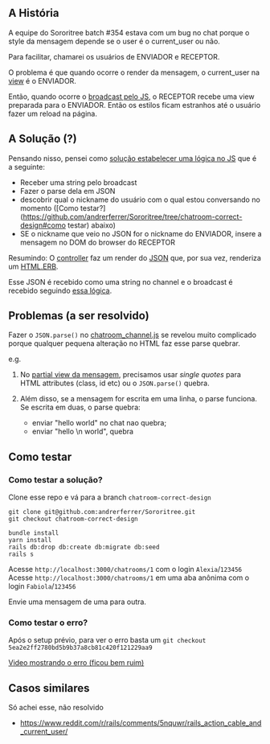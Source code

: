 ## A História
A equipe do Sororitree batch #354 estava com um bug no chat porque o style da mensagem depende se o user é o current_user ou não.

Para facilitar, chamarei os usuários de ENVIADOR e RECEPTOR.

O problema é que quando ocorre o render da mensagem, o current_user na [view](https://github.com/andrerferrer/Sororitree/blob/chatroom-correct-design/app/views/messages/_message.html.erb) é o ENVIADOR.

Então, quando ocorre o [broadcast pelo JS](https://github.com/andrerferrer/Sororitree/blob/chatroom-correct-design/app/javascript/channels/chatroom_channel.js), o RECEPTOR recebe uma view preparada para o ENVIADOR. Então os estilos ficam estranhos até o usuário fazer um reload na página.

## A Solução (?)

Pensando nisso, pensei como [solução estabelecer uma lógica no JS](https://github.com/andrerferrer/Sororitree/blob/chatroom-correct-design/app/javascript/channels/chatroom_channel.js) que é a seguinte:
- Receber uma string pelo broadcast
- Fazer o parse dela em JSON
- descobrir qual o nickname do usuário com o qual estou conversando no momento ([Como testar?](https://github.com/andrerferrer/Sororitree/tree/chatroom-correct-design#como testar) abaixo)
- SE o nickname que veio no JSON for o nickname do ENVIADOR, insere a mensagem no DOM do browser do RECEPTOR

Resumindo:
O [controller](https://github.com/andrerferrer/Sororitree/blob/chatroom-correct-design/app/controllers/messages_controller.rb) faz um render do [JSON](https://github.com/andrerferrer/Sororitree/blob/chatroom-correct-design/app/views/messages/_message_broadcasted.json.erb) que, por sua vez, renderiza um [HTML.ERB](https://github.com/andrerferrer/Sororitree/blob/chatroom-correct-design/app/views/messages/_message_broadcasted.html.erb).

Esse JSON é recebido como uma string no channel e o broadcast é recebido seguindo [essa lógica](https://github.com/andrerferrer/Sororitree/blob/chatroom-correct-design/app/javascript/channels/chatroom_channel.js).

## Problemas (a ser resolvido)

Fazer o `JSON.parse()` no [chatroom_channel.js](https://github.com/andrerferrer/Sororitree/blob/chatroom-correct-design/app/javascript/channels/chatroom_channel.js) se revelou muito complicado porque qualquer pequena alteração no HTML faz esse parse quebrar.

e.g.

1. No [partial view da mensagem](https://github.com/andrerferrer/Sororitree/blob/chatroom-correct-design/app/views/messages/_message_broadcasted.html.erb), precisamos usar _single quotes_ para HTML attributes (class, id etc) ou o `JSON.parse()` quebra.

2. Além disso, se a mensagem for escrita em uma linha, o parse funciona. Se escrita em duas, o parse quebra:
    - enviar "hello world" no chat nao quebra;
    - enviar "hello \n world", quebra


## Como testar

### Como testar a solução?
Clone esse repo e vá para a branch `chatroom-correct-design`
```
git clone git@github.com:andrerferrer/Sororitree.git
git checkout chatroom-correct-design
```

```
bundle install
yarn install
rails db:drop db:create db:migrate db:seed
rails s
```

Acesse `http://localhost:3000/chatrooms/1` com o login `Alexia`/`123456`
Acesse `http://localhost:3000/chatrooms/1` em uma aba anônima com o login `Fabiola`/`123456`

Envie uma mensagem de uma para outra.

### Como testar o erro?

Após o setup prévio, para ver o erro basta um 
`git checkout 5ea2e2ff2780bd5b9b37a8cb81c420f121229aa9`

[Video mostrando o erro (ficou bem ruim)](https://imgur.com/0pu8Nv9)


## Casos similares

Só achei esse, não resolvido

- https://www.reddit.com/r/rails/comments/5nquwr/rails_action_cable_and_current_user/
